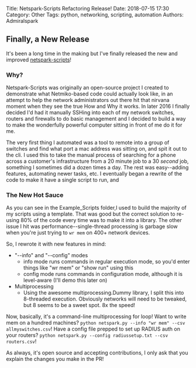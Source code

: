 Title: Netspark-Scripts Refactoring Release!
Date: 2018-07-15 17:30
Category: Other
Tags: python, networking, scripting, automation
Authors: Admiralspark

## Finally, a New Release

It's been a long time in the making but I've finally released the new and improved [netspark-scripts](https://github.com/admiralspark/NetSpark-Scripts)!

### Why?

Netspark-Scripts was originally an open-source project I created to demonstrate what Netmiko-based code could actually look like, in an attempt to help the network administrators out there hit that nirvana moment when they see the true How and Why it works. In later 2016 I finally decided I'd had it manually SSHing into each of my network switches, routers and firewalls to do basic management and I decided to build a way to make the wonderfully powerful computer sitting in front of me do it for me.

The very first thing I automated was a tool to remote into a group of switches and find what port a mac address was sitting on, and spit it out to the cli. I used this to take the manual process of searching for a phone across a customer's infrastructure from a 20 minute job to a 30 *second* job, something I sometimes did a dozen times a day. The rest was easy--adding features, automating newer tasks, etc. I eventually began a rewrite of the code to make it have a single script to run, and

### The New Hot Sauce

As you can see in the Example_Scripts folder,I used to build the majority of my scripts using a template. That was good but the correct solution to re-using 80% of the code every time was to make it into a library. The other issue I hit was performance--single-thread processing is garbage slow when you're just trying to `wr mem` on 400+ network devices.

So, I rewrote it with new features in mind:

- "--info" and "--config" modes
  - info mode runs commands in regular execution mode, so you'd enter things like "wr mem" or "show run" using this
  - config mode runs commands in configuration mode, although it is level-aware (I'll demo this later on)
- Multiprocessing
  - Using the awesome multiprocessing.Dummy library, I split this into 8-threaded execution. Obviously networks will need to be tweaked, but 8 seems to be a sweet spot. 8x the speed!

Now, basically, it's a command-line multiprocessing for loop! Want to write mem on a hundred machines? `python netspark.py --info "wr mem" --csv allmyswitches.csv`! Have a config file prepped to set up RADIUS auth on your routers? `python netspark.py --config radiussetup.txt --csv routers.csv`!

As always, it's open source and accepting contributions, I only ask that you explain the changes you make in the PR!